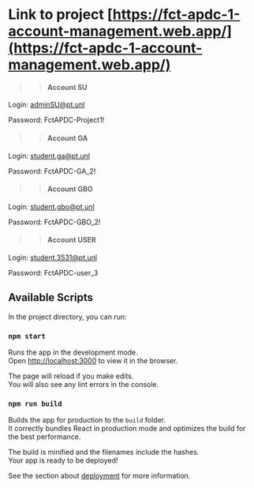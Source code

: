 # Link to project [https://fct-apdc-1-account-management.web.app/](https://fct-apdc-1-account-management.web.app/)

>> #### Account SU

Login: 
adminSU@pt.unl

Password:
FctAPDC-Project1!


>> #### Account GA

Login: 
student.ga@pt.unl

Password:
FctAPDC-GA_2!


>> #### Account GBO

Login: 
student.gbo@pt.unl

Password:
FctAPDC-GBO_2!


>> #### Account USER

Login: 
student.3531@pt.unl

Password:
FctAPDC-user_3


## Available Scripts

In the project directory, you can run:

### `npm start`

Runs the app in the development mode.\
Open [http://localhost:3000](http://localhost:3000) to view it in the browser.

The page will reload if you make edits.\
You will also see any lint errors in the console.

### `npm run build`

Builds the app for production to the `build` folder.\
It correctly bundles React in production mode and optimizes the build for the best performance.

The build is minified and the filenames include the hashes.\
Your app is ready to be deployed!

See the section about [deployment](https://facebook.github.io/create-react-app/docs/deployment) for more information.
